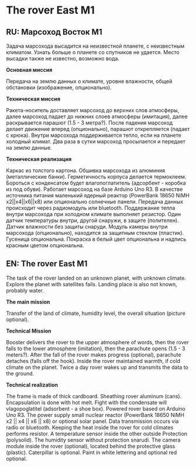 The rover East M1
=================
<h2>RU: Марсоход Восток М1</h2>

Задача марсохода высадится на неизвестной планете, с неизвестным климатом. Узнать больше о планете со спутников не удается. Место высадки также не известно, возможно вода. 

<b>Основная миссия</b>

Передача на землю данных о климате, уровне влажности, общей обстановки (изображение, опционально).

<b>Техническая миссия</b>

Ракета-носитель доставляет марсоход до верхних слов атмосферы, далее марсоход падает до нижних слоев атмосферы (имитация), далее раскрывается парашют (1.5 - 3 метра?). После падения марсоход делает движение вперед (опционально), парашют открепляется (падает с крюка). Внутри марсохода поддерживается тепло, если на планете холодный климат. Два раза в сутки марсоход просыпается и передает на землю данные. 

<b>Техническая реализация</b>

Каркас из толстого картона. Обшивка марсохода из алюминия (металлические банки). Герметичность корпуса делается термоклеем. Бороться с конденсатом будет влагопоглатитель (адсорбент - коробка из под обуви). Работает марсоход на базе Arduino Uno R3. В качестве источника питания маленький ядерный реактор (PowerBank 18650 NiMH x2||x4||x6||x8) или опционально солнечные панели. Передача данных происходит через радиомодуль или bluetooth. Поддержание тепла внутри марсохода при холодном климате выполняет резистор. Один датчик температуры внутри, другой снаружи, в защите (полителен). Датчик влажности без защиты снаруди. Модуль камеры внутри марсохода (опционально), находится за защитным стеклом (пластик). Гусеница опциональна. Покраска в белый цвет опциональна и надпись красным цветом опциональна.

<h2>EN: The rover East M1</h2>

The task of the rover landed on an unknown planet, with unknown climate. Explore the planet with satellites fails. Landing place is also not known, probably water.

<b>The main mission</b>

Transfer of the land of climate, humidity level, the overall situation (picture optional).

<b>Technical Mission</b>

Booster delivers the rover to the upper atmosphere of words, then the rover falls to the lower atmosphere (imitation), then the parachute opens (1.5 - 3 meters?). After the fall of the rover makes progress (optional), parachute detaches (falls off the hook). Inside the rover maintained warmth, if cold climate on the planet. Twice a day rover wakes up and transmits the data to the ground.

<b>Technical realization</b>

The frame is made of thick cardboard. Sheathing rover aluminum (cans). Encapsulation is done with hot melt. Fight with the condensate will vlagopoglatitel (adsorbent - a shoe box). Powered rover based on Arduino Uno R3. The power supply small nuclear reactor (PowerBank 18650 NiMH x2 || x4 || x6 || x8) or optional solar panel. Data transmission occurs via radio or bluetooth. Keeping the heat inside the rover for cold climates performs resistor. A temperature sensor inside the other outside Protection (polysolid). The humidity sensor without protection snarudi. The camera module inside the rover (optional), located behind the protective glass (plastic). Caterpillar is optional. Paint in white lettering and optional red optional.